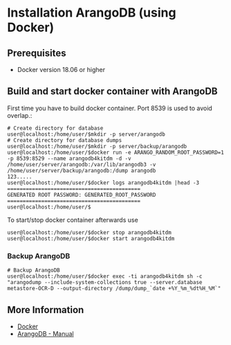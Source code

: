 # Installation ArangoDB (using Docker)

## Prerequisites
- Docker version 18.06 or higher

## Build and start docker container with ArangoDB
First time you have to build docker container. Port 8539 is used to avoid overlap.:
```bash=bash
# Create directory for database
user@localhost:/home/user/$mkdir -p server/arangodb
# Create directory for database dumps
user@localhost:/home/user/$mkdir -p server/backup/arangodb
user@localhost:/home/user/$docker run -e ARANGO_RANDOM_ROOT_PASSWORD=1 -p 8539:8529 --name arangodb4kitdm -d -v /home/user/server/arangodb:/var/lib/arangodb3 -v /home/user/server/backup/arangodb:/dump arangodb
123.....
user@localhost:/home/user/$docker logs arangodb4kitdm |head -3
===========================================
GENERATED ROOT PASSWORD: GENERATED_ROOT_PASSWORD
===========================================
user@localhost:/home/user/$
```
To start/stop docker container afterwards use
```bash=bash
user@localhost:/home/user/$docker stop arangodb4kitdm
user@localhost:/home/user/$docker start arangodb4kitdm
```
### Backup ArangoDB
```bash=bash
# Backup ArangoDB
user@localhost:/home/user/$docker exec -ti arangodb4kitdm sh -c "arangodump --include-system-collections true --server.database metastore-OCR-D --output-directory /dump/dump_`date +%Y_%m_%dt%H_%M`"
```

## More Information

* [Docker](https://www.docker.com/)
* [ArangoDB - Manual](https://docs.arangodb.com/3.4/Manual/)

